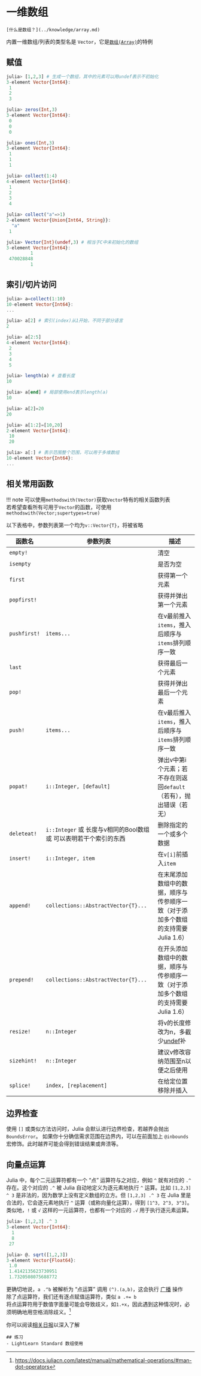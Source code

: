 # 一维数组
```is-newbie
[什么是数组？](../knowledge/array.md)
```
内置一维数组/列表的类型名是 `Vector`，它是[`数组(Array)`](array.md)的特例

## 赋值
```jl
julia> [1,2,3] # 生成一个数组，其中的元素可以用undef表示不初始化
3-element Vector{Int64}:
 1
 2
 3

julia> zeros(Int,3)
3-element Vector{Int64}:
 0
 0
 0

julia> ones(Int,3)
3-element Vector{Int64}:
 1
 1
 1

julia> collect(1:4)
4-element Vector{Int64}:
 1
 2
 3
 4

julia> collect("a"=>1)
2-element Vector{Union{Int64, String}}:
  "a"
 1

julia> Vector{Int}(undef,3) # 相当于C中未初始化的数组
3-element Vector{Int64}:
         1
 470028848
         1
```

## 索引/切片访问
```jl
julia> a=collect(1:10)
10-element Vector{Int64}:
...

julia> a[2] # 索引(index)从1开始，不同于部分语言
2

julia> a[2:5]
4-element Vector{Int64}:
 2
 3
 4
 5

julia> length(a) # 查看长度
10

julia> a[end] # 局部使用end表示length(a)
10

julia> a[2]=20
20

julia> a[1:2]=[10,20]
2-element Vector{Int64}:
 10
 20

julia> a[:] # 表示范围整个范围，可以用于多维数组
10-element Vector{Int64}:
...
```

## 相关常用函数
!!! note
	可以使用`methodswith(Vector)`获取`Vector`特有的相关函数列表\
	若希望查看所有可用于`Vector`的函数，可使用`methodswith(Vector;supertypes=true)`

以下表格中，参数列表第一个均为`v::Vector{T}`，将被省略

| 函数名 | 参数列表 | 描述 |
| --- | --- | --- |
| `empty!` | | 清空 |
| `isempty` | | 是否为空 |
| `first` | | 获得第一个元素 |
| `popfirst!` | | 获得并弹出第一个元素 |
| `pushfirst!` | `items...` | 在v最前推入`items`，推入后顺序与`items`排列顺序一致 |
| `last` | | 获得最后一个元素 |
| `pop!` | | 获得并弹出最后一个元素 |
| `push!` | `items...` | 在v最后推入`items`，推入后顺序与`items`排列顺序一致 |
| `popat!` | `i::Integer, [default]` | 弹出v中第i个元素；若不存在则返回`default`（若有），抛出错误（若无） |
| `deleteat!` | `i::Integer` 或 长度与v相同的Bool数组 或 可以表明若干个索引的东西 | 删除指定的一个或多个数据 |
| `insert!` | `i::Integer, item` | 在`v[i]`前插入`item` |
| `append!` | `collections::AbstractVector{T}...` | 在末尾添加数组中的数据，顺序与传参顺序一致（对于添加多个数组的支持需要Julia 1.6） |
| `prepend!` | `collections::AbstractVector{T}...` | 在开头添加数组中的数据，顺序与传参顺序一致（对于添加多个数组的支持需要Julia 1.6） |
| `resize!` | `n::Integer` | 将v的长度修改为n，多截少[undef](../advanced/undef.md)补 |
| `sizehint!` | `n::Integer` | 建议v修改容纳范围至n以便之后使用 |
| `splice!` | `index, [replacement]` | 在给定位置移除并插入 |

## 边界检查
使用 `[]` 或类似方法访问时，Julia 会默认进行边界检查，若越界会抛出 `BoundsError`。
如果你十分确信需求范围在边界内，可以在前面加上 `@inbounds` 宏修饰。此时越界可能会得到错误结果或奔溃等。

## 向量点运算
Julia 中，每个二元运算符都有一个 “点” 运算符与之对应，例如 `^` 就有对应的 `.^` 存在。这个对应的 `.^` 被 Julia 自动地定义为逐元素地执行 `^` 运算。比如 `[1,2,3] ^ 3` 是非法的，因为数学上没有定义数组的立方。但 `[1,2,3] .^ 3` 在 Julia 里是合法的，它会逐元素地执行 `^` 运算（或称向量化运算），得到 `[1^3, 2^3, 3^3]`。类似地，`!` 或 `√` 这样的一元运算符，也都有一个对应的 `.√` 用于执行逐元素运算。
```jl
julia> [1,2,3] .^ 3
3-element Vector{Int64}:
  1
  8
 27

julia> @. sqrt([1,2,3])
3-element Vector{Float64}:
 1.0
 1.4142135623730951
 1.7320508075688772
```

更确切地说，`a .^b` 被解析为 “点运算” 调用 `(^).(a,b)`，这会执行 [广播](https://docs.juliacn.com/latest/manual/arrays/#Broadcasting) 操作\
除了点运算符，我们还有逐点赋值运算符，类似 `a .+= b`\
将点运算符用于数值字面量可能会导致歧义，如`1.+x`，因此遇到这种情况时，必须明确地用空格消除歧义。[^1]

你可以阅读[相关日报](../blog/daily/about.md?search="向量化编程与广播")以深入了解

```is-newbie
## 练习
- LightLearn Standard 数组使用
```

[^1]: https://docs.juliacn.com/latest/manual/mathematical-operations/#man-dot-operators
